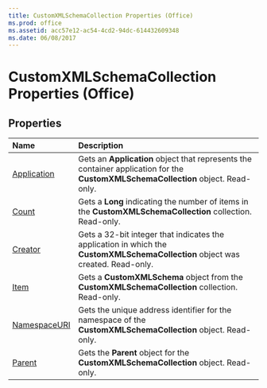 ```yaml
---
title: CustomXMLSchemaCollection Properties (Office)
ms.prod: office
ms.assetid: acc57e12-ac54-4cd2-94dc-614432609348
ms.date: 06/08/2017
---
```



# CustomXMLSchemaCollection Properties (Office)

## Properties



|**Name**|**Description**|
|:-----|:-----|
|[Application](customxmlschemacollection-application-property-office.md)|Gets an **Application** object that represents the container application for the **CustomXMLSchemaCollection** object. Read-only.|
|[Count](customxmlschemacollection-count-property-office.md)|Gets a **Long** indicating the number of items in the **CustomXMLSchemaCollection** collection. Read-only.|
|[Creator](customxmlschemacollection-creator-property-office.md)|Gets a 32-bit integer that indicates the application in which the **CustomXMLSchemaCollection** object was created. Read-only.|
|[Item](customxmlschemacollection-item-property-office.md)|Gets a **CustomXMLSchema** object from the **CustomXMLSchemaCollection** collection. Read-only.|
|[NamespaceURI](customxmlschemacollection-namespaceuri-property-office.md)|Gets the unique address identifier for the namespace of the **CustomXMLSchemaCollection** object. Read-only.|
|[Parent](customxmlschemacollection-parent-property-office.md)|Gets the **Parent** object for the **CustomXMLSchemaCollection** object. Read-only.|

